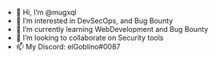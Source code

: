 - 👋 Hi, I’m @mugxql
- 👀 I’m interested in DevSecOps, and Bug Bounty
- 🌱 I’m currently learning WebDevelopment and Bug Bounty
- 💞️ I’m looking to collaborate on Security tools
- 📫 My Discord: elGoblino#0087
